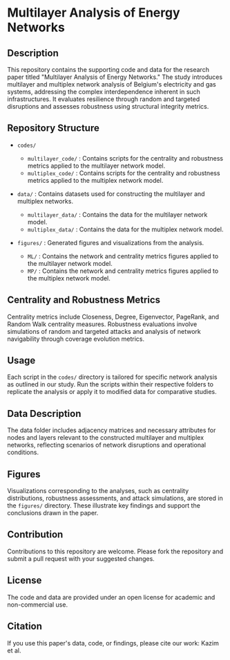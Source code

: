 # Multilayer Analysis of Energy Networks

## Description
This repository contains the supporting code and data for the research paper titled "Multilayer Analysis of Energy Networks." The study introduces multilayer and multiplex network analysis of Belgium's electricity and gas systems, addressing the complex interdependence inherent in such infrastructures. It evaluates resilience through random and targeted disruptions and assesses robustness using structural integrity metrics.

## Repository Structure
- `codes/`
  - `multilayer_code/` : Contains scripts for the centrality and robustness metrics applied to the multilayer network model.
  - `multiplex_code/` : Contains scripts for the centrality and robustness metrics applied to the multiplex network model.
    
- `data/` : Contains datasets used for constructing the multilayer and multiplex networks.
  - `multilayer_data/` : Contains the data for the multilayer network model.
  - `multiplex_data/` : Contains the data for the multiplex network model.
    
- `figures/` : Generated figures and visualizations from the analysis.
   - `ML/` : Contains the network and centrality metrics figures applied to the multilayer network model.
   - `MP/` : Contains the network and centrality metrics figures applied to the multiplex network model.
     
## Centrality and Robustness Metrics
Centrality metrics include Closeness, Degree, Eigenvector, PageRank, and Random Walk centrality measures. Robustness evaluations involve simulations of random and targeted attacks and analysis of network navigability through coverage evolution metrics.

## Usage
Each script in the `codes/` directory is tailored for specific network analysis as outlined in our study. Run the scripts within their respective folders to replicate the analysis or apply it to modified data for comparative studies.

## Data Description
The data folder includes adjacency matrices and necessary attributes for nodes and layers relevant to the constructed multilayer and multiplex networks, reflecting scenarios of network disruptions and operational conditions.

## Figures
Visualizations corresponding to the analyses, such as centrality distributions, robustness assessments, and attack simulations, are stored in the `figures/` directory. These illustrate key findings and support the conclusions drawn in the paper.

## Contribution
Contributions to this repository are welcome. Please fork the repository and submit a pull request with your suggested changes.

## License
The code and data are provided under an open license for academic and non-commercial use.

## Citation
If you use this paper's data, code, or findings, please cite our work: Kazim et al. 
